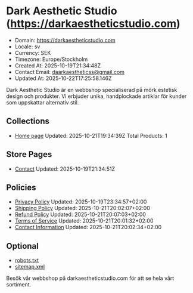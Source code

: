# Dark Aesthetic Studio (https://darkaestheticstudio.com)

- Domain: https://darkaestheticstudio.com
- Locale: sv
- Currency: SEK
- Timezone: Europe/Stockholm
- Created At: 2025-10-19T21:34:48Z
- Contact Email: daarkaestheticss@gmail.com
- Updated At: 2025-10-22T17:25:58.146Z

Dark Aesthetic Studio är en webbshop specialiserad på mörk estetisk design och produkter. Vi erbjuder unika, handplockade artiklar för kunder som uppskattar alternativ stil.

## Collections

- [Home page](https://darkaestheticstudio.com/collections/frontpage)
  Updated: 2025-10-21T19:34:39Z
  Total Products: 1

## Store Pages

- [Contact](https://darkaestheticstudio.com/pages/contact)
  Updated: 2025-10-19T21:34:51Z

## Policies

- [Privacy Policy](https://darkaestheticstudio.com/policies/privacy-policy)
  Updated: 2025-10-19T23:34:57+02:00
- [Shipping Policy](https://darkaestheticstudio.com/policies/shipping-policy)
  Updated: 2025-10-21T20:02:07+02:00
- [Refund Policy](https://darkaestheticstudio.com/policies/refund-policy)
  Updated: 2025-10-21T20:07:03+02:00
- [Terms of Service](https://darkaestheticstudio.com/policies/terms-of-service)
  Updated: 2025-10-21T20:01:32+02:00
- [Contact Information](https://darkaestheticstudio.com/policies/contact-information)
  Updated: 2025-10-21T20:02:34+02:00

## Optional

- [robots.txt](https://darkaestheticstudio.com/robots.txt)
- [sitemap.xml](https://darkaestheticstudio.com/sitemap.xml)

Besök vår webbshop på darkaestheticstudio.com för att se hela vårt sortiment.